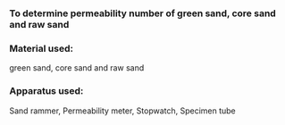 ### To determine permeability number of green sand, core sand and raw sand
### Material used: 
green sand, core sand and raw sand

### Apparatus used: 
Sand rammer, Permeability meter, Stopwatch, Specimen tube

